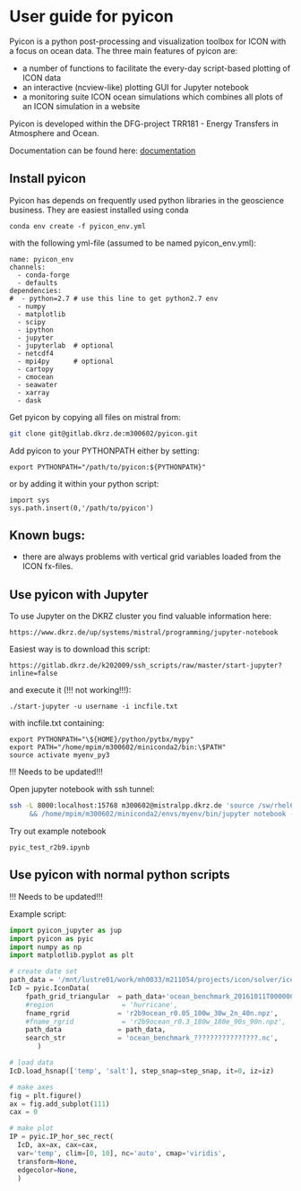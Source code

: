 # User guide for pyicon

Pyicon is a python post-processing and visualization toolbox for ICON with a focus on ocean data. The three main features of pyicon are:

* a number of functions to facilitate the every-day script-based plotting of ICON data
* an interactive (ncview-like) plotting GUI for Jupyter notebook
* a monitoring suite ICON ocean simulations which combines all plots of an ICON simulation in a website

Pyicon is developed within the DFG-project TRR181 - Energy Transfers in Atmosphere and Ocean.

Documentation can be found here: [documentation](https://modvis.dkrz.de/mh0033/m300602/pyicon_doc/html/index.html)

## Install pyicon

Pyicon has depends on frequently used python libraries in the geoscience business. They are easiest installed using conda

```
conda env create -f pyicon_env.yml
```

with the following yml-file (assumed to be named pyicon_env.yml):

~~~
name: pyicon_env
channels:
  - conda-forge
  - defaults
dependencies:
#  - python=2.7 # use this line to get python2.7 env
  - numpy
  - matplotlib
  - scipy
  - ipython
  - jupyter
  - jupyterlab  # optional
  - netcdf4
  - mpi4py      # optional
  - cartopy
  - cmocean
  - seawater
  - xarray
  - dask
~~~

Get pyicon by copying all files on mistral from:

```bash
git clone git@gitlab.dkrz.de:m300602/pyicon.git
```

Add pyicon to your PYTHONPATH either by setting:

```
export PYTHONPATH="/path/to/pyicon:${PYTHONPATH}"
```

or by adding it within your python script:

```
import sys
sys.path.insert(0,'/path/to/pyicon')
```

## Known bugs:

* there are always problems with vertical grid variables loaded from the ICON fx-files.

## Use pyicon with Jupyter

To use Jupyter on the DKRZ cluster you find valuable information here:

```
https://www.dkrz.de/up/systems/mistral/programming/jupyter-notebook
```

Easiest way is to download this script:

```
https://gitlab.dkrz.de/k202009/ssh_scripts/raw/master/start-jupyter?inline=false
```

and execute it (!!! not working!!!):

```
./start-jupyter -u username -i incfile.txt
```

with incfile.txt containing:

```
export PYTHONPATH="\${HOME}/python/pytbx/mypy"
export PATH="/home/mpim/m300602/miniconda2/bin:\$PATH"
source activate myenv_py3
```

!!! Needs to be updated!!!

Open jupyter notebook with ssh tunnel:

```bash
ssh -L 8000:localhost:15768 m300602@mistralpp.dkrz.de 'source /sw/rhel6-x64/etc/profile.mistral \
     && /home/mpim/m300602/miniconda2/envs/myenv/bin/jupyter notebook --no-browser --port 15768'
```

Try out example notebook
```
pyic_test_r2b9.ipynb
```

## Use pyicon with normal python scripts

!!! Needs to be updated!!!

Example script:

```python
import pyicon_jupyter as jup
import pyicon as pyic  
import numpy as np
import matplotlib.pyplot as plt

# create date set
path_data = '/mnt/lustre01/work/mh0033/m211054/projects/icon/solver/icon-oes-solver-HB/experiments/ocean_benchmark/outdata/'
IcD = pyic.IconData(
    fpath_grid_triangular  = path_data+'ocean_benchmark_20161011T000000Z.nc',
    #region                 = 'hurricane',
    fname_rgrid            = 'r2b9ocean_r0.05_100w_30w_2n_40n.npz',
    #fname_rgrid            = 'r2b9ocean_r0.3_180w_180e_90s_90n.npz',
    path_data              = path_data,
    search_str             = 'ocean_benchmark_????????????????.nc',
       )

# load data
IcD.load_hsnap(['temp', 'salt'], step_snap=step_snap, it=0, iz=iz)

# make axes
fig = plt.figure()
ax = fig.add_subplot(111)
cax = 0

# make plot
IP = pyic.IP_hor_sec_rect(                                                       
  IcD, ax=ax, cax=cax,
  var='temp', clim=[0, 10], nc='auto', cmap='viridis',                                 
  transform=None,                                                  
  edgecolor=None,                                                           
  )
```
